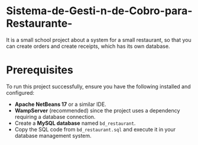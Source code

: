 # Sistema-de-Gesti-n-de-Cobro-para-Restaurante-
It is a small school project about a system for a small restaurant, so that you can create orders and create receipts, which has its own database.

# Prerequisites
To run this project successfully, ensure you have the following installed and configured:

- **Apache NetBeans 17** or a similar IDE.
- **WampServer** (recommended) since the project uses a dependency requiring a database connection.
- Create a **MySQL database** named `bd_restaurant`.
- Copy the SQL code from `bd_restaurant.sql` and execute it in your database management system.
